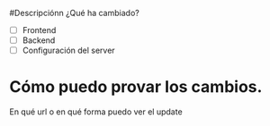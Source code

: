 #Descripciónn
¿Qué ha cambiado?

- [ ] Frontend
- [ ] Backend
- [ ] Configuración del server

# Cómo puedo provar los cambios.
En qué url o en qué forma puedo ver el update
